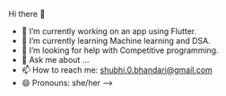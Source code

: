 Hi there 👋
- 🔭 I’m currently working on an app using Flutter.
- 🌱 I’m currently learning Machine learning and DSA.
- 🤔 I’m looking for help with Competitive programming.
- 💬 Ask me about ...
- 📫 How to reach me: [shubhi.0.bhandari@gmail.com](mailto:shubhi.0.bhandari@gmail.com)
- 😄 Pronouns: she/her
-->
